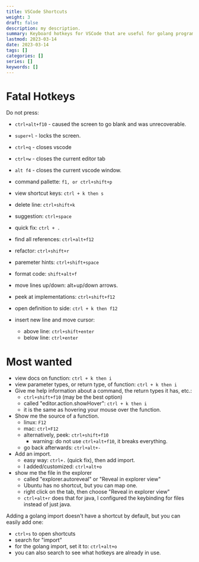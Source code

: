 ```yaml
---
title: VSCode Shortcuts
weight: 3
draft: false
description: my description.
summary: Keyboard hotkeys for VSCode that are useful for golang programming.
lastmod: 2023-03-14
date: 2023-03-14
tags: []
categories: []
series: []
keywords: []
---
```



# Fatal Hotkeys
Do not press:
* `ctrl+alt+f10` - caused the screen to go blank and was unrecoverable.
* `super+l` - locks the screen.
* `ctrl+q` - closes vscode
* `ctrl+w` - closes the current editor tab
* `alt f4` - closes the current vscode window.


* command pallette: `f1, or ctrl+shift+p`
* view shortcut keys: `ctrl + k then s`
* delete line: `ctrl+shift+k`
* suggestion: `ctrl+space`
* quick fix: `ctrl + .`
* find all references: `ctrl+alt+f12`
* refactor: `ctrl+shift+r`
* paremeter hints: `ctrl+shift+space`
* format code: `shift+alt+f`
* move lines up/down: alt+up/down arrows.
* peek at implementations: `ctrl+shift+f12`
* open definition to side: `ctrl + k then f12`
* insert new line and move cursor:
  * above line: `ctrl+shift+enter`
  * below line: `ctrl+enter`

# Most wanted
* view docs on function: `ctrl + k then i`
* view parameter types, or return type, of function: `ctrl + k then i`
* Give me help information about a command, the 
  return types it has, etc.:
  * `ctrl+shift+f10` (may be the best option)
  * called "editor.action.showHover": `ctrl + k then i`
  * it is the same as hovering your mouse over the function.
* Show me the source of a function.
  * linux: `F12`
  * mac: `ctrl+F12`
  * alternatively, peek: `ctrl+shift+f10`
    * warning: do not use `ctrl+alt+f10`, it breaks everything.
  * go back afterwards: `ctrl+alt+-`
* Add an import.
  * easy way: `ctrl+.` (quick fix), then add import.
  * I added/customized: `ctrl+alt+o`
* show me the file in the explorer
  * called "explorer.autoreveal" or "Reveal in explorer view"
  * Ubuntu has no shortcut, but you can map one.
  * right click on the tab, then choose "Reveal in explorer view"
  * `ctrl+alt+r` does that for java, I configured the keybinding for files
    instead of just java.

Adding a golang import doesn't have a shortcut by default, but you can 
easily add one:
* `ctrl+s` to open shortcuts
* search for "import"
* for the golang import, set it to: `ctrl+alt+o`
* you can also search to see what hotkeys are already in use.
